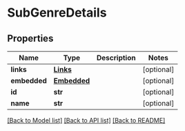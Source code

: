 # SubGenreDetails

## Properties
Name | Type | Description | Notes
------------ | ------------- | ------------- | -------------
**links** | [**Links**](Links.md) |  | [optional] 
**embedded** | [**Embedded**](Embedded.md) |  | [optional] 
**id** | **str** |  | [optional] 
**name** | **str** |  | [optional] 

[[Back to Model list]](../README.md#documentation-for-models) [[Back to API list]](../README.md#documentation-for-api-endpoints) [[Back to README]](../README.md)


